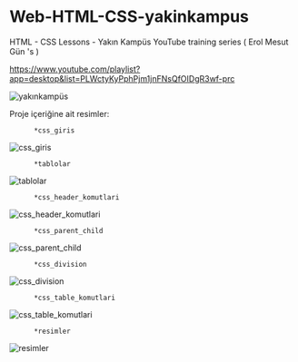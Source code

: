 # Web-HTML-CSS-yakinkampus
 HTML - CSS Lessons - Yakın Kampüs YouTube training series ( Erol Mesut Gün 's )

 https://www.youtube.com/playlist?app=desktop&list=PLWctyKyPphPjm1jnFNsQfOIDgR3wf-prc
 
![yakınkampüs](https://github.com/PelinToy/Web-HTML-CSS-yakinkampus/assets/111890867/290adf6d-4e79-4b64-a4ed-8fcadae47dba)

Proje içeriğine ait resimler:

          *css_giris

![css_giris](https://github.com/PelinToy/Web-HTML-CSS-yakinkampus/assets/111890867/68f88141-0538-4da1-a769-e41426f90c75)



          *tablolar

![tablolar](https://github.com/PelinToy/Web-HTML-CSS-yakinkampus/assets/111890867/2db1a0d2-5225-4b73-8c4e-962c5daf1098)



          *css_header_komutlari

![css_header_komutlari](https://github.com/PelinToy/Web-HTML-CSS-yakinkampus/assets/111890867/f2d34704-ad43-4483-a381-e6cf7cdcb40b)



          *css_parent_child
          
![css_parent_child](https://github.com/PelinToy/Web-HTML-CSS-yakinkampus/assets/111890867/ffad0007-d15b-4068-a34a-2a216762133f)



          *css_division
          
![css_division](https://github.com/PelinToy/Web-HTML-CSS-yakinkampus/assets/111890867/f3077e27-f052-40ab-a7e7-99f4a1628ead)



          *css_table_komutlari
          
![css_table_komutlari](https://github.com/PelinToy/Web-HTML-CSS-yakinkampus/assets/111890867/ff00dd58-f224-4c4a-8230-1d940fb18dcd)



          *resimler
          
![resimler](https://github.com/PelinToy/Web-HTML-CSS-yakinkampus/assets/111890867/9bf07c6a-5167-4336-ba2e-a6fe5a10aa28)

